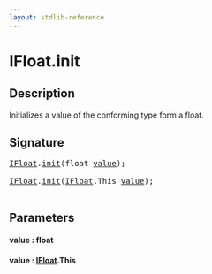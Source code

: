 ```yaml
---
layout: stdlib-reference
---
```


# IFloat\.init

## Description

Initializes a value of the conforming type form a <span class='code'><span class="code_keyword">float</span></span>.




## Signature 

<pre>
<a href="index.html" class="code_type">IFloat</a>.<a href="init.html">init</a>(<span class="code_keyword">float</span> <a href="init.html#decl-value" class="code_param">value</a>);

<a href="index.html" class="code_type">IFloat</a>.<a href="init.html">init</a>(<a href="index.html" class="code_type">IFloat</a>.<span class="code_keyword">This</span> <a href="init.html#decl-value" class="code_param">value</a>);

</pre>

## Parameters

####  <a id="decl-value"></a>value  : float
####  <a id="decl-value"></a>value  : [IFloat](index.html)\.This

